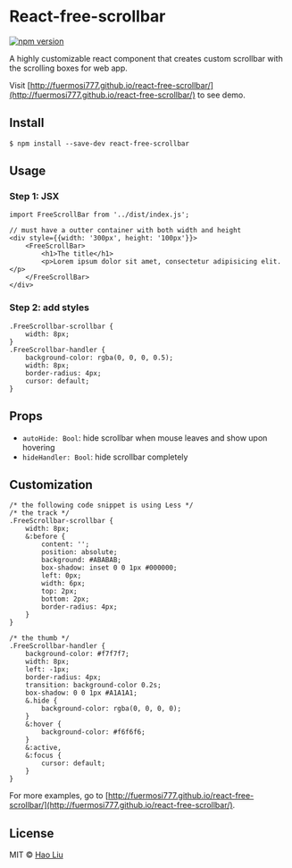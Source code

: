 # React-free-scrollbar

[![npm version](https://badge.fury.io/js/react-free-scrollbar.svg)](https://badge.fury.io/js/react-free-scrollbar)

A highly customizable react component that creates custom scrollbar with the scrolling boxes for web app.

Visit [http://fuermosi777.github.io/react-free-scrollbar/](http://fuermosi777.github.io/react-free-scrollbar/) to see demo.

## Install

    $ npm install --save-dev react-free-scrollbar

## Usage

### Step 1: JSX

    import FreeScrollBar from '../dist/index.js';

    // must have a outter container with both width and height
    <div style={{width: '300px', height: '100px'}}>
        <FreeScrollBar>
            <h1>The title</h1>
            <p>Lorem ipsum dolor sit amet, consectetur adipisicing elit.</p>
        </FreeScrollBar>
    </div>

### Step 2: add styles

    .FreeScrollbar-scrollbar {
        width: 8px;
    }
    .FreeScrollbar-handler {
        background-color: rgba(0, 0, 0, 0.5);
        width: 8px;
        border-radius: 4px;
        cursor: default;
    }

## Props

- `autoHide: Bool`: hide scrollbar when mouse leaves and show upon hovering
- `hideHandler: Bool`: hide scrollbar completely

## Customization

    /* the following code snippet is using Less */
    /* the track */
    .FreeScrollbar-scrollbar {
        width: 8px;
        &:before {
            content: '';
            position: absolute;
            background: #ABABAB;
            box-shadow: inset 0 0 1px #000000;
            left: 0px;
            width: 6px;
            top: 2px;
            bottom: 2px;
            border-radius: 4px;
        }
    }

    /* the thumb */
    .FreeScrollbar-handler {
        background-color: #f7f7f7;
        width: 8px;
        left: -1px;
        border-radius: 4px;
        transition: background-color 0.2s;
        box-shadow: 0 0 1px #A1A1A1;
        &.hide {
            background-color: rgba(0, 0, 0, 0);
        }
        &:hover {
            background-color: #f6f6f6;
        }
        &:active,
        &:focus {
            cursor: default;
        }
    }

For more examples, go to [http://fuermosi777.github.io/react-free-scrollbar/](http://fuermosi777.github.io/react-free-scrollbar/).

## License

MIT &copy; [Hao Liu](http://liuhao.im)